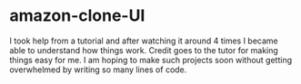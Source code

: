 # amazon-clone-UI
I took help from a tutorial and after watching it around 4 times I became able to understand how things work. Credit goes to the tutor for making things easy for me.  I am hoping to make such projects soon without getting overwhelmed by writing so many lines of code.
